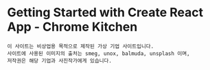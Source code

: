 # Getting Started with Create React App - Chrome Kitchen


	이 사이트는 비상업용 목적으로 제작된 가상 기업 사이트입니다.
	사이트에 사용된 이미지의 출처는 smeg, unox, balmuda, unsplash 이며,
	저작권은 해당 기업과 사진작가에게 있습니다.
